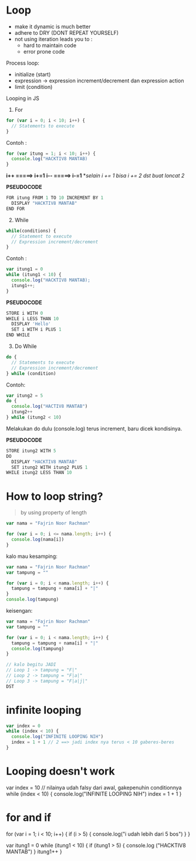 # Loop
- make it dynamic is much better
- adhere to DRY (DONT REPEAT YOURSELF)
- not using iteration leads you to :
  - hard to maintain code
  - error prone code

Process loop:
- initialize (start)
- expression -> expression increment/decrement dan expression action
- limit (condition)

Looping in JS
1. For
```JavaScript
for (var i = 0; i < 10; i++) {
  // Statements to execute
}
```

Contoh :
```JavaScript
for (var itung = 1; i < 10; i++) {
  console.log("HACKTIV8 MANTAB)
}
```

**i++ =====> i+=1**
**i-- =====> i-=1**
**selain i += 1 bisa i += 2 dst buat loncat 2*

**PSEUDOCODE**
```JavaScript
FOR itung FROM 1 TO 10 INCREMENT BY 1
  DISPLAY "HACKTIV8 MANTAB"
END FOR
```

2. While
```JavaScript
while(conditions) {
  // Statement to execute
  // Expression increment/decrement
}
```

Contoh :
```JavaScript
var itung1 = 0
while (itung1 < 10) {
  console.log("HACKTIV8 MANTAB);
  itung1++;
}
```
**PSEUDOCODE**
```JavaScript
STORE i WITH 0
WHILE i LESS THAN 10
  DISPLAY 'Hello'
  SET i WITH i PLUS 1
END WHILE
```

3. Do While
```JavaScript
do {
  // Statements to execute
  // Expression increment/decrement
} while (condition)
```

Contoh:
```JavaScript
var itung2 = 5
do {
  console.log("HACTIV8 MANTAB")
  itung2++
} while (itung2 < 10)
```
Melakukan do dulu (console.log) terus increment, baru dicek kondisinya.

**PSEUDOCODE**
```JavaScript
STORE itung2 WITH 5
DO
  DISPLAY "HACKTIV8 MANTAB"
  SET itung2 WITH itung2 PLUS 1
WHILE itung2 LESS THAN 10
```

# How to loop string?
> by using property of length

```JavaScript
var nama = "Fajrin Noor Rachman"

for (var i = 0; i <= nama.length; i++) {
  console.log(nama[i])
}
```
kalo mau kesamping:

```JavaScript
var nama = "Fajrin Noor Rachman"
var tampung = ""

for (var i = 0; i < nama.length; i++) {
  tampung = tampung + nama[i] + "|"
}
console.log(tampung)
```

keisengan:
```JavaScript
var nama = "Fajrin Noor Rachman"
var tampung = ""

for (var i = 0; i < nama.length; i++) {
  tampung = tampung + nama[i] + "|"
  console.log(tampung)
}

// kalo begitu JADI
// Loop 1 -> tampung = "F|"
// Loop 2 -> tampung = "F|a|"
// Loop 3 -> tampung = "F|a|j|"
DST
```

# infinite looping
```JavaScript
var index = 0
while (index < 10) {
  console.log("INFINITE LOOPING NIH")
  index = 1 + 1 // 2 ==> jadi index nya terus < 10 gaberes-beres
}
```

# Looping doesn't work
var index = 10 // nilainya udah falsy dari awal, gakepenuhin conditionnya
while (index < 10) {
  console.log("INFINITE LOOPING NIH")
  index = 1 + 1
}


# for and if
for (var i = 1; i < 10; i++) {
  if (i > 5) {
    console.log("i udah lebih dari 5 bos")
  }
}

var itung1 = 0
while (itung1 < 10) {
  if (itung1 > 5) {
    console.log ("HACKTIV8 MANTAB")
   }
  itung1++
}
